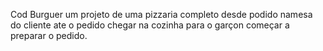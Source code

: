 Cod Burguer um projeto de uma pizzaria completo desde podido namesa do cliente ate o pedido chegar na cozinha para o garçon começar a preparar o pedido.


